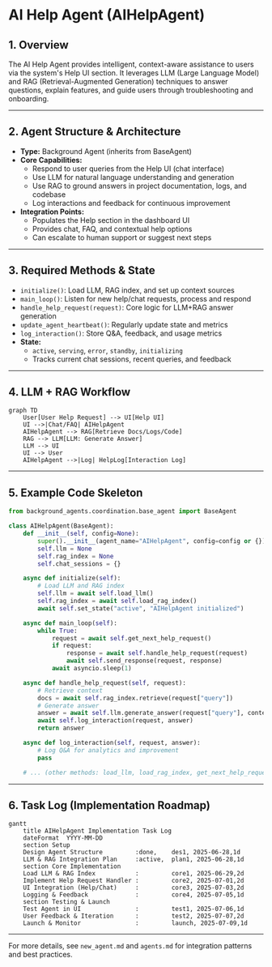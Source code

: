# AI Help Agent (AIHelpAgent)

## 1. Overview
The AI Help Agent provides intelligent, context-aware assistance to users via the system's Help UI section. It leverages LLM (Large Language Model) and RAG (Retrieval-Augmented Generation) techniques to answer questions, explain features, and guide users through troubleshooting and onboarding.

---

## 2. Agent Structure & Architecture
- **Type:** Background Agent (inherits from BaseAgent)
- **Core Capabilities:**
  - Respond to user queries from the Help UI (chat interface)
  - Use LLM for natural language understanding and generation
  - Use RAG to ground answers in project documentation, logs, and codebase
  - Log interactions and feedback for continuous improvement
- **Integration Points:**
  - Populates the Help section in the dashboard UI
  - Provides chat, FAQ, and contextual help options
  - Can escalate to human support or suggest next steps

---

## 3. Required Methods & State
- `initialize()`: Load LLM, RAG index, and set up context sources
- `main_loop()`: Listen for new help/chat requests, process and respond
- `handle_help_request(request)`: Core logic for LLM+RAG answer generation
- `update_agent_heartbeat()`: Regularly update state and metrics
- `log_interaction()`: Store Q&A, feedback, and usage metrics
- **State:**
  - `active`, `serving`, `error`, `standby`, `initializing`
  - Tracks current chat sessions, recent queries, and feedback

---

## 4. LLM + RAG Workflow
```mermaid
graph TD
    User[User Help Request] --> UI[Help UI]
    UI -->|Chat/FAQ| AIHelpAgent
    AIHelpAgent --> RAG[Retrieve Docs/Logs/Code]
    RAG --> LLM[LLM: Generate Answer]
    LLM --> UI
    UI --> User
    AIHelpAgent -->|Log| HelpLog[Interaction Log]
```

---

## 5. Example Code Skeleton
```python
from background_agents.coordination.base_agent import BaseAgent

class AIHelpAgent(BaseAgent):
    def __init__(self, config=None):
        super().__init__(agent_name="AIHelpAgent", config=config or {})
        self.llm = None
        self.rag_index = None
        self.chat_sessions = {}

    async def initialize(self):
        # Load LLM and RAG index
        self.llm = await self.load_llm()
        self.rag_index = await self.load_rag_index()
        await self.set_state("active", "AIHelpAgent initialized")

    async def main_loop(self):
        while True:
            request = await self.get_next_help_request()
            if request:
                response = await self.handle_help_request(request)
                await self.send_response(request, response)
            await asyncio.sleep(1)

    async def handle_help_request(self, request):
        # Retrieve context
        docs = await self.rag_index.retrieve(request["query"])
        # Generate answer
        answer = await self.llm.generate_answer(request["query"], context=docs)
        await self.log_interaction(request, answer)
        return answer

    async def log_interaction(self, request, answer):
        # Log Q&A for analytics and improvement
        pass

    # ... (other methods: load_llm, load_rag_index, get_next_help_request, send_response, etc.)
```

---

## 6. Task Log (Implementation Roadmap)
```mermaid
gantt
    title AIHelpAgent Implementation Task Log
    dateFormat  YYYY-MM-DD
    section Setup
    Design Agent Structure         :done,    des1, 2025-06-28,1d
    LLM & RAG Integration Plan     :active,  plan1, 2025-06-28,1d
    section Core Implementation
    Load LLM & RAG Index           :         core1, 2025-06-29,2d
    Implement Help Request Handler :         core2, 2025-07-01,2d
    UI Integration (Help/Chat)     :         core3, 2025-07-03,2d
    Logging & Feedback             :         core4, 2025-07-05,1d
    section Testing & Launch
    Test Agent in UI               :         test1, 2025-07-06,1d
    User Feedback & Iteration      :         test2, 2025-07-07,2d
    Launch & Monitor               :         launch, 2025-07-09,1d
```

---

For more details, see `new_agent.md` and `agents.md` for integration patterns and best practices. 
